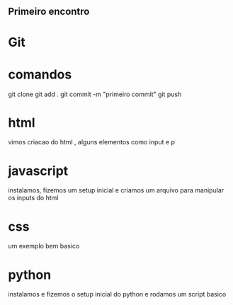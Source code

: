 ## Primeiro encontro
# Git
# comandos
 git clone <path>
 git add .
 git commit -m "primeiro commit"
 git push
# html
 vimos criacao do html , alguns elementos como input e p
# javascript
 instalamos, fizemos um setup inicial e criamos um arquivo para manipular os inputs do html
# css
 um exemplo bem basico
# python
 instalamos e fizemos o setup inicial do python e rodamos um script basico